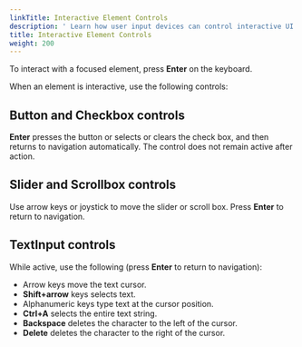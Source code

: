 ```yaml
---
linkTitle: Interactive Element Controls
description: ' Learn how user input devices can control interactive UI elements in O3DE. '
title: Interactive Element Controls
weight: 200
---
```


To interact with a focused element, press **Enter** on the keyboard.

When an element is interactive, use the following controls:

## Button and Checkbox controls

**Enter** presses the button or selects or clears the check box, and then returns to navigation automatically. The control does not remain active after action.

## Slider and Scrollbox controls

Use arrow keys or joystick to move the slider or scroll box. Press **Enter** to return to navigation.

## TextInput controls

While active, use the following (press **Enter** to return to navigation):

+ Arrow keys move the text cursor.
+ **Shift+arrow** keys selects text.
+ Alphanumeric keys type text at the cursor position.
+ **Ctrl+A** selects the entire text string.
+ **Backspace** deletes the character to the left of the cursor.
+ **Delete** deletes the character to the right of the cursor.
